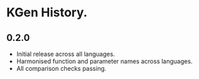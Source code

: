 # KGen History.

## 0.2.0

- Initial release across all languages.
- Harmonised function and parameter names across languages.
- All comparison checks passing.
